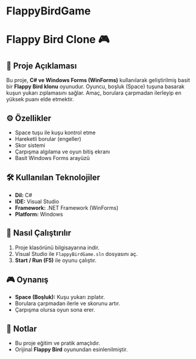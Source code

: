 # FlappyBirdGame
# Flappy Bird Clone 🎮

## 📌 Proje Açıklaması

Bu proje, **C# ve Windows Forms (WinForms)** kullanılarak geliştirilmiş
basit bir **Flappy Bird klonu** oyunudur. Oyuncu, boşluk (Space) tuşuna
basarak kuşun yukarı zıplamasını sağlar. Amaç, borulara çarpmadan
ilerleyip en yüksek puanı elde etmektir.

## ⚙️ Özellikler

-   Space tuşu ile kuşu kontrol etme
-   Hareketli borular (engeller)
-   Skor sistemi
-   Çarpışma algılama ve oyun bitiş ekranı
-   Basit Windows Forms arayüzü

## 🛠️ Kullanılan Teknolojiler

-   **Dil:** C#
-   **IDE:** Visual Studio
-   **Framework:** .NET Framework (WinForms)
-   **Platform:** Windows

## 🚀 Nasıl Çalıştırılır

1.  Proje klasörünü bilgisayarına indir.
2.  Visual Studio ile `FlappyBirdGame.sln` dosyasını aç.
3.  **Start / Run (F5)** ile oyunu çalıştır.

## 🎮 Oynanış

-   **Space (Boşluk):** Kuşu yukarı zıplatır.
-   Borulara çarpmadan ilerle ve skorunu artır.
-   Çarpışma olursa oyun sona erer.

## 📌 Notlar

-   Bu proje eğitim ve pratik amaçlıdır.
-   Orijinal **Flappy Bird** oyunundan esinlenilmiştir.
